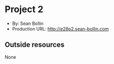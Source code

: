 # Project 2
+ By: Sean Bollin
+ Production URL: <http://e28p2.sean-bollin.com>

## Outside resources

None
